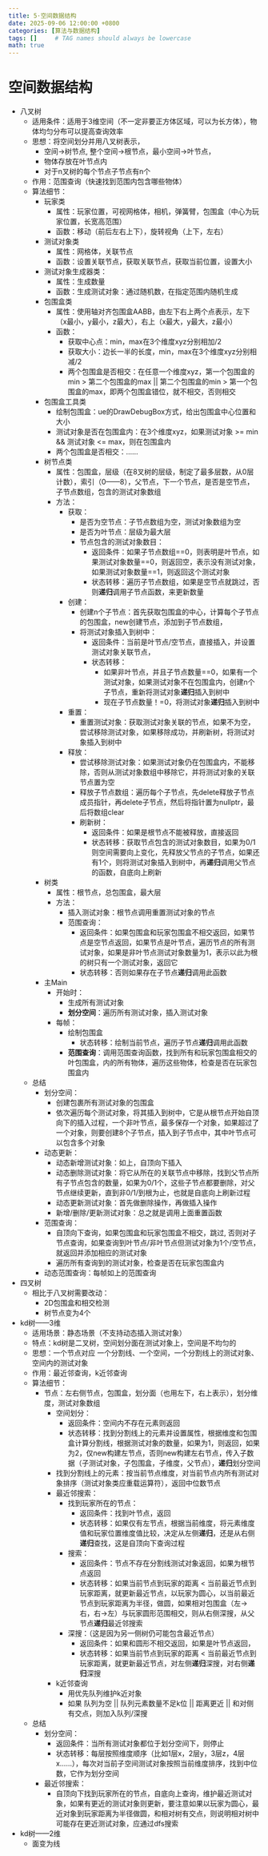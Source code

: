 ```yaml
---
title: 5·空间数据结构
date: 2025-09-06 12:00:00 +0800
categories: [算法与数据结构]
tags: []     # TAG names should always be lowercase
math: true
---
```


# 空间数据结构
  
* 八叉树
  * 适用条件：适用于3维空间（不一定非要正方体区域，可以为长方体），物体均匀分布可以提高查询效率
  * 思想：将空间划分并用八叉树表示，
    * 空间->树节点, 整个空间->根节点，最小空间->叶节点，
    * 物体存放在叶节点内
    * 对于n叉树的每个节点子节点有n个
  * 作用：范围查询（快速找到范围内包含哪些物体）
  * 算法细节：
    * 玩家类
      * 属性：玩家位置，可视网格体，相机，弹簧臂，包围盒（中心为玩家位置，长宽高范围）
      * 函数：移动（前后左右上下），旋转视角（上下，左右）
    * 测试对象类
      * 属性：网格体，关联节点
      * 函数：设置关联节点，获取关联节点，获取当前位置，设置大小
    * 测试对象生成器类：
      * 属性：生成数量
      * 函数：生成测试对象：通过随机数，在指定范围内随机生成
    * 包围盒类
      * 属性：使用轴对齐包围盒AABB，由左下右上两个点表示，左下（x最小，y最小，z最大），右上（x最大，y最大，z最小）
      * 函数：
        * 获取中心点：min，max在3个维度xyz分别相加/2
        * 获取大小：边长一半的长度，min，max在3个维度xyz分别相减/2
        * 两个包围盒是否相交：在任意一个维度xyz，第一个包围盒的min > 第二个包围盒的max || 第二个包围盒的min > 第一个包围盒的max，即两个包围盒错位，就不相交，否则相交
    * 包围盒工具类
      * 绘制包围盒：ue的DrawDebugBox方式，给出包围盒中心位置和大小
      * 测试对象是否在包围盒内：在3个维度xyz，如果测试对象 >= min && 测试对象 <= max，则在包围盒内
      * 两个包围盒是否相交：……
    * 树节点类
      * 属性：包围盒，层级（在8叉树的层级，制定了最多层数，从0层计数），索引（0——8），父节点，下一个节点，是否是空节点，子节点数组，包含的测试对象数组
      * 方法：
        * 获取：
          * 是否为空节点：子节点数组为空，测试对象数组为空
          * 是否为叶节点：层级为最大层
          * 节点包含的测试对象数目：
            * 返回条件：如果子节点数组\==0，则表明是叶节点，如果测试对象数量\==0，则返回空，表示没有测试对象，如果测试对象数量\==1，则返回这个测试对象
            * 状态转移：遍历子节点数组，如果是空节点就跳过，否则**递归**调用子节点函数，来更新数量
        * 创建：
          * 创建n个子节点：首先获取包围盒的中心，计算每个子节点的包围盒，new创建节点，添加到子节点数组，
          * 将测试对象插入到树中：
            * 返回条件：当前是叶节点/空节点，直接插入，并设置测试对象关联节点，
            * 状态转移：
              * 如果非叶节点，并且子节点数量==0，如果有一个测试对象，如果测试对象不在包围盒内，创建n个子节点，重新将测试对象**递归**插入到树中
              * 现在子节点数量！=0，将测试对象**递归**插入到树中
        * 重置：
          * 重置测试对象：获取测试对象关联的节点，如果不为空，尝试移除测试对象，如果移除成功，并刷新树，将测试对象插入到树中
        * 释放：
          * 尝试移除测试对象：如果测试对象仍在包围盒内，不能移除，否则从测试对象数组中移除它，并将测试对象的关联节点置为空
          * 释放子节点数组：遍历每个子节点，先delete释放子节点成员指针，再delete子节点，然后将指针置为nullptr，最后将数组clear
          * 刷新树：
            * 返回条件：如果是根节点不能被释放，直接返回
            * 状态转移：获取节点包含的测试对象数目，如果为0/1则空间需要向上变化，先释放父节点的子节点，如果还有1个，则将测试对象插入到树中，再**递归**调用父节点的函数，自底向上刷新
    * 树类
      * 属性：根节点，总包围盒，最大层
      * 方法：
        * 插入测试对象：根节点调用重置测试对象的节点
        * 范围查询：
          * 返回条件：如果包围盒和玩家包围盒不相交返回，如果节点是空节点返回，如果节点是叶节点，遍历节点的所有测试对象，如果是非叶节点测试对象数量为1，表示以此为根的树只有一个测试对象，返回它
          * 状态转移：否则如果存在子节点**递归**调用此函数
    * 主Main
      * 开始时：
        * 生成所有测试对象
        * **划分空间**：遍历所有测试对象，插入测试对象
      * 每帧：
        * 绘制包围盒
          * 状态转移：绘制当前节点，遍历子节点**递归**调用此函数
        * **范围查询**：调用范围查询函数，找到所有和玩家包围盒相交的叶包围盒，内的所有物体，遍历这些物体，检查是否在玩家包围盒内
  * 总结
    * 划分空间：
      * 创建包裹所有测试对象的包围盒
      * 依次遍历每个测试对象，将其插入到树中，它是从根节点开始自顶向下的插入过程，一个非叶节点，最多保存一个对象，如果超过了一个对象，则要创建8个子节点，插入到子节点中，其中叶节点可以包含多个对象
    * 动态更新：
      * 动态新增测试对象：如上，自顶向下插入
      * 动态删除测试对象：将它从所在的关联节点中移除，找到父节点所有子节点包含的数量，如果为0/1个，这些子节点都要删除，对父节点继续更新，直到非0/1/到根为止，也就是自底向上刷新过程
      * 动态更新测试对象：首先做删除操作，再做插入操作
      * 新增/删除/更新测试对象：总之就是调用上面重置函数
    * 范围查询：
      * 自顶向下查询，如果包围盒和玩家包围盒不相交，跳过, 否则对子节点查询，如果查询到叶节点/非叶节点但测试对象为1个/空节点，就返回并添加相应的测试对象
      * 遍历所有查询到的测试对象，检查是否在玩家包围盒内
    * 动态范围查询：每帧如上的范围查询
* 四叉树
  * 相比于八叉树需要改动：
    * 2D包围盒和相交检测
    * 树节点变为4个
* kd树——3维
  * 适用场景：静态场景（不支持动态插入测试对象）
  * 特点：kd树是二叉树，空间划分面在测试对象上，空间是不均匀的
  * 思想：一个节点对应 一个分割线、一个空间，一个分割线上的测试对象、空间内的测试对象
  * 作用：最近邻查询，k近邻查询
  * 算法细节：
    * 节点：左右侧节点，包围盒，划分面（也用左下，右上表示），划分维度，测试对象数组
      * 空间划分：
        * 返回条件：空间内不存在元素则返回
        * 状态转移：找到分割线上的元素并设置属性，根据维度和包围盒计算分割线，根据测试对象的数量，如果为1，则返回，如果为2，仅new构建左节点，否则new构建左右节点，传入子数据（子测试对象，子包围盒，子维度，父节点），**递归**划分空间
      * 找到分割线上的元素：按当前节点维度，对当前节点内所有测试对象排序（测试对象类应重载运算符），返回中位数节点
      * 最近邻搜索：
        * 找到玩家所在的节点：
          * 返回条件：找到叶节点，返回
          * 状态转移：如果仅有左节点，根据当前维度，将元素维度值和玩家位置维度值比较，决定从左侧**递归**，还是从右侧**递归**查找，这是自顶向下查询过程
        * 搜索：
          * 返回条件：节点不存在分割线测试对象返回，如果为根节点返回
          * 状态转移：如果当前节点到玩家的距离 < 当前最近节点到玩家距离，就更新最近节点，以玩家为圆心，以当前最近节点到玩家距离为半径，做圆，如果相对包围盒（左->右，右->左）与玩家圆形范围相交，则从右侧深搜，从父节点**递归**最近邻搜索
        * 深搜：（这是因为另一侧树仍可能包含最近节点）
          * 返回条件：如果和圆形不相交返回，如果是叶节点返回，
          * 状态转移：如果当前节点到玩家的距离 < 当前最近节点到玩家距离，就更新最近节点，对左侧**递归**深搜，对右侧**递归**深搜
      * k近邻查询
        * 用优先队列维护k近对象
        * 如果 队列为空 || 队列元素数量不足k位 || 距离更近 || 和对侧有交点，则加入队列/深搜
  * 总结
    * 划分空间：
      * 返回条件：当所有测试对象都位于划分空间下，则停止
      * 状态转移：每层按照维度顺序（比如1层x，2层y，3层z，4层x……），每次对当前子空间测试对象按照当前维度排序，找到中位数，它作为划分空间
    * 最近邻搜索：
      * 自顶向下找到玩家所在的节点，自底向上查询，维护最近测试对象，如果有更近的测试对象则更新，要注意如果以玩家为圆心，最近对象到玩家距离为半径做圆，和相对树有交点，则说明相对树中可能存在更近测试对象，应通过dfs搜索
* kd树——2维
  * 面变为线